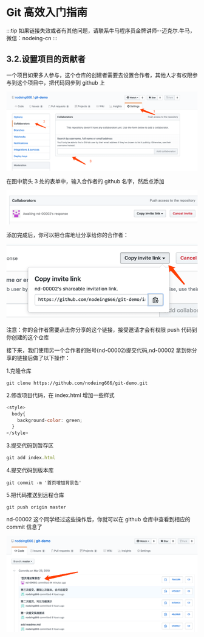 # Git 高效入门指南

:::tip
如果链接失效或者有其他问题，请联系牛马程序员金牌讲师--迈克尔.牛马，微信：nodeing-cn
:::

## 3.2.设置项目的贡献者

一个项目如果多人参与，这个仓库的创建者需要去设置合作者，其他人才有权限参与到这个项目中，把代码同步到 github 上

![](./img/2019-03-23-16-17-56.png)

在图中箭头 3 处的表单中，输入合作者的 github 名字，然后点添加

![](./img/2019-03-23-16-19-09.png)

添加完成后，你可以把仓库地址分享给你的合作者：

![](./img/2019-03-23-16-19-50.png)

注意：你的合作者需要点击你分享的这个链接，接受邀请才会有权限 push 代码到你创建的这个仓库

接下来，我们使用另一个合作者的账号(nd-00002)提交代码,nd-00002 拿到你分享的链接后做了以下操作：

1.克隆仓库

```
git clone https://github.com/nodeing666/git-demo.git
```

2.修改项目代码，在 index.html 增加一些样式

```js
<style>
  body{
    background-color: green;
  }
</style>
```

3.提交代码到暂存区

```js
git add index.html
```

4.提交代码到版本库

```
git commit -m '首页增加背景色'
```

5.把代码推送到远程仓库

```
git push origin master
```

nd-00002 这个同学经过这些操作后，你就可以在 github 仓库中查看到相应的 commit 信息了

![](./img/2019-03-23-17-30-03.png)
